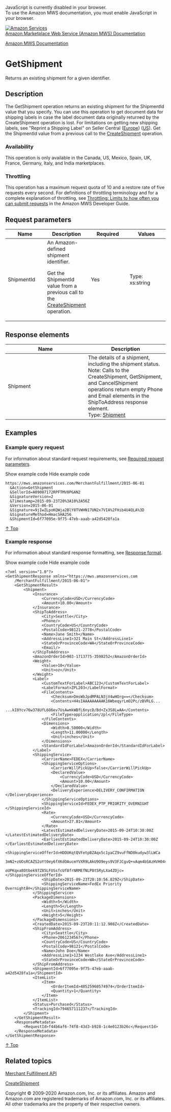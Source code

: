 <div id="MWSDX_noscript">

JavaScript is currently disabled in your browser.  
To use the Amazon MWS documentation, you must enable JavaScript in your
browser.

</div>

<div id="MWSDX_divtop">

[![Amazon
Services](https://images-na.ssl-images-amazon.com/images/G/08/mwsportal/fr_FR/amazonservices.gif "Amazon Services")](http://services.amazon.fr)  
<span id="MWSDX_titlebar">[Amazon Marketplace Web Service (Amazon MWS)
Documentation](https://developer.amazonservices.fr/gp/mws/docs.html)</span>

</div>

<div id="MWSDX_divbottom">

<div id="MWSDX_divleft">

<div id="MWSDX_toc">

</div>

</div>

<div id="MWSDX_divright">

<div id="MWSDX_content">

<span id="MWSDX_breadcrumbs">[Amazon MWS
Documentation](https://developer.amazonservices.fr/gp/mws/docs.html)</span>

<div id="MerchFulFill_GetShipment" class="nested0">

GetShipment
===========

<div class="body">

<span class="ph">Returns an existing shipment for a given
identifier.</span>

</div>

<div id="Description" class="topic concept nested1">

Description
-----------

<div class="body conbody">

The <span class="keyword apiname">GetShipment</span> operation returns
an existing shipment for the <span
class="keyword parmname">ShipmentId</span> value that you specify. You
can use this operation to get document data for shipping labels in case
the label document data originally returned by the <span
class="keyword apiname">CreateShipment</span> operation is lost. For
limitations on getting new shipping labels, see "Reprint a Shipping
Label" on Seller Central
(<a href="https://sellercentral.amazon.co.uk/gp/help/200202250" class="xref">Europe</a>)
(<a href="https://sellercentral.amazon.com/gp/help/200202250" class="xref">US</a>).
<span class="ph">Get the <span
class="keyword parmname">ShipmentId</span> value from a previous call to
the
<a href="MerchFulfill_CreateShipment.md" class="xref">CreateShipment</a>
operation.</span>

<div class="section">

### Availability

This operation is only available in the Canada, US, Mexico, Spain, UK,
France, Germany, Italy, and India marketplaces.

</div>

<div class="section">

### Throttling

<span class="ph">This operation has a maximum request quota of 10 and a
restore rate of five requests every second. For definitions of
throttling terminology and for a complete explanation of throttling, see
<a href="../dev_guide/DG_Throttling.md" class="xref">Throttling: Limits to how often you can submit requests</a>
in the <span class="ph">Amazon MWS Developer Guide</span>.</span>

</div>

</div>

</div>

<div id="RequestParameters" class="topic reference nested1">

Request parameters
------------------

<div class="body refbody">

<div class="tablenoborder">

<table id="RequestParameters__RequestParametersTable" class="table" data-cellpadding="4" data-cellspacing="0" data-summary="" data-frame="border" data-border="1" data-rules="all">
<colgroup>
<col style="width: 25%" />
<col style="width: 25%" />
<col style="width: 25%" />
<col style="width: 25%" />
</colgroup>
<thead>
<tr class="header">
<th>Name</th>
<th>Description</th>
<th>Required</th>
<th>Values</th>
</tr>
</thead>
<tbody>
<tr class="odd">
<td><span class="keyword parmname">ShipmentId</span></td>
<td><span id="RequestParameters__d37862e269" class="ph">An Amazon-defined shipment identifier.</span>
<p><span id="RequestParameters__d37862e272" class="ph">Get the <span class="keyword parmname">ShipmentId</span> value from a previous call to the <a href="MerchFulfill_CreateShipment.md" class="xref">CreateShipment</a> operation.</span></p></td>
<td>Yes</td>
<td><span class="ph">Type: xs:string</span></td>
</tr>
</tbody>
</table>

</div>

</div>

</div>

<div id="ResponseElements" class="topic reference nested1">

Response elements
-----------------

<div class="body refbody">

<div class="tablenoborder">

<table id="ResponseElements__ResponseElementsTable" class="table" data-cellpadding="4" data-cellspacing="0" data-summary="" data-frame="border" data-border="1" data-rules="all">
<colgroup>
<col style="width: 50%" />
<col style="width: 50%" />
</colgroup>
<thead>
<tr class="header">
<th>Name</th>
<th>Description</th>
</tr>
</thead>
<tbody>
<tr class="odd">
<td><span class="keyword parmname">Shipment</span></td>
<td><span class="ph">The details of a shipment, including the shipment status.</span>
<div class="p">
<div class="note note">
<span class="notetitle">Note:</span> Calls to the <span class="keyword apiname">CreateShipment</span>, <span class="keyword apiname">GetShipment</span>, and <span class="keyword apiname">CancelShipment</span> operations return empty <span class="keyword parmname">Phone</span> and <span class="keyword parmname">Email</span> elements in the <span class="keyword parmname">ShipToAddress</span> response element.
</div>
Type: <a href="MerchFulfill_Datatypes.md#Shipment" class="xref" title="The details of a shipment, including the shipment status.">Shipment</a>
</div></td>
</tr>
</tbody>
</table>

</div>

</div>

</div>

<div id="Examples" class="topic reference nested1">

Examples
--------

<div class="body refbody">

<div class="section">

### Example query request

<span class="ph">For information about standard request requirements,
see
<a href="../dev_guide/DG_RequiredRequestParameters.md" class="xref">Required request parameters</a>.</span>

<span class="ph expander"> <span class="keyword parmname xshow">Show
example code</span> <span class="keyword parmname xhide">Hide example
code</span> </span>

<div class="sectiondiv content">

    https://mws.amazonservices.com/MerchantFulfillment/2015-06-01
      &Action=GetShipment
      &SellerId=A09087172RPFTMV0PGAN2
      &SignatureVersion=2
      &Timestamp=2015-09-23T20%3A10%3A56Z
      &Version=2015-06-01
      &Signature=9jIwZLpoKQWja2BlY8TVWHN17UN2x7VIA%2FHib4U4QLA%3D
      &SignatureMethod=HmacSHA256
      &ShipmentId=6f77095e-9f75-47eb-aaab-a42d5428fa1a

<a href="#Examples" class="xref">↑ Top</a>

</div>

</div>

<div class="section">

### Example response

<span class="ph">For information about standard response formatting, see
<a href="../dev_guide/DG_ResponseFormat.md" class="xref">Response format</a>.</span>

<span class="ph expander"> <span class="keyword parmname xshow">Show
example code</span> <span class="keyword parmname xhide">Hide example
code</span> </span>

<div class="sectiondiv content">

    <?xml version="1.0"?>
    <GetShipmentResponse xmlns="https://mws.amazonservices.com
        /MerchantFulfillment/2015-06-01">
        <GetShipmentResult>
            <Shipment>
                <Insurance>
                    <CurrencyCode>USD</CurrencyCode>
                    <Amount>10.00</Amount>
                </Insurance>
                <ShipToAddress>
                    <City>Seattle</City>
                    <Phone/>
                    <CountryCode>US</CountryCode>
                    <PostalCode>98121-2778</PostalCode>
                    <Name>Jane Smith</Name>
                    <AddressLine1>321 Main St</AddressLine1>
                    <StateOrProvinceCode>WA</StateOrProvinceCode>
                    <Email/>
                </ShipToAddress>
                <AmazonOrderId>903-1713775-3598252</AmazonOrderId>
                <Weight>
                    <Value>10</Value>
                    <Unit>oz</Unit>
                </Weight>
                <Label>
                    <CustomTextForLabel>ABC123</CustomTextForLabel>
                    <LabelFormat>ZPL203</LabelFormat>
                    <FileContents>
                        <Checksum>DmsWbJpdMPALN3jV4wHOrg==</Checksum>
                        <Contents>H4sIAAAAAAAAAK16WbeqyrLmO2Pc/zBVRLG...
                            ...kI0Ycv76w378UfL6O6ev7UsAwmkWBfL6nycD/Bd+Zx3S8LwAA</Contents>
                        <FileType>application/zpl</FileType>                    
                    </FileContents>
                    <Dimensions>
                        <Width>8.50000</Width>
                        <Length>11.00000</Length>
                        <Unit>inches</Unit>
                    </Dimensions>
                    <StandardIdForLabel>AmazonOrderId</StandardIdForLabel>
                </Label>
                <ShippingService>
                    <CarrierName>FEDEX</CarrierName>
                    <ShippingServiceOptions>
                        <CarrierWillPickUp>false</CarrierWillPickUp>
                        <DeclaredValue>
                            <CurrencyCode>USD</CurrencyCode>
                            <Amount>10.00</Amount>
                        </DeclaredValue>
                        <DeliveryExperience>DELIVERY_CONFIRMATION </DeliveryExperience>
                    </ShippingServiceOptions>
                    <ShippingServiceId>FEDEX_PTP_PRIORITY_OVERNIGHT </ShippingServiceId>
                    <Rate>
                        <CurrencyCode>USD</CurrencyCode>
                        <Amount>27.81</Amount>
                    </Rate>
                    <LatestEstimatedDeliveryDate>2015-09-24T10:30:00Z </LatestEstimatedDeliveryDate>
                    <EarliestEstimatedDeliveryDate>2015-09-24T10:30:00Z </EarliestEstimatedDeliveryDate>
                    <ShippingServiceOfferId>HDDUKqtQVFetpBZAqx5c1yaCZ9vuFfND0kudyw3lLWCa
                        3mN2+zUOsRCAZS2oYt0ey6fXKdOAucmYVXR9LAkU9O9eys9V3FJCgvQ+vAqm4bSAzHVH04vD8oLy
                        oUPKqxa8Otbek97Z85LFUSsfcUf8frNRMEfNLP8t5RyLXa4ZOjc=</ShippingServiceOfferId>
                    <ShipDate>2015-09-23T20:10:56.829Z</ShipDate>
                    <ShippingServiceName>FedEx Priority OvernightÂ®</ShippingServiceName>
                </ShippingService>
                <PackageDimensions>
                    <Width>5</Width>
                    <Length>5</Length>
                    <Unit>inches</Unit>
                    <Height>5</Height>
                </PackageDimensions>
                <CreatedDate>2015-09-23T20:11:12.908Z</CreatedDate>
                <ShipFromAddress>
                    <City>Seattle</City>
                    <Phone>2061234567</Phone>
                    <CountryCode>US</CountryCode>
                    <PostalCode>98121</PostalCode>
                    <Name>John Doe</Name>
                    <AddressLine1>1234 Westlake Ave</AddressLine1>
                    <StateOrProvinceCode>WA</StateOrProvinceCode>
                </ShipFromAddress>
                <ShipmentId>6f77095e-9f75-47eb-aaab-a42d5428fa1a</ShipmentId>
                <ItemList>
                    <Item>
                        <OrderItemId>40525960574974</OrderItemId>
                        <Quantity>1</Quantity>
                    </Item>
                </ItemList>
                <Status>Purchased</Status>
                <TrackingId>794657111237</TrackingId>
            </Shipment>
        </GetShipmentResult>
        <ResponseMetadata>
            <RequestId>f44b6af6-74f8-43d3-b928-1c4e0123b26c</RequestId>
        </ResponseMetadata>
    </GetShipmentResponse>

<a href="#Examples" class="xref">↑ Top</a>

</div>

</div>

</div>

</div>

<div id="RelatedTopics" class="topic nested1">

Related topics
--------------

<div class="body">

<a href="../merch_fulfill/MerchFulfill_Overview.md" class="xref">Merchant Fulfillment API</a>

<a href="MerchFulfill_CreateShipment.md" class="xref">CreateShipment</a>

</div>

</div>

</div>

<div id="MWSDX_footer">

Copyright © 2009-2020 Amazon.com, Inc. or its affiliates. Amazon and
Amazon.com are registered trademarks of Amazon.com, Inc. or its
affiliates. All other trademarks are the property of their respective
owners.

</div>

</div>

</div>

<div style="clear: both;">

</div>

</div>
